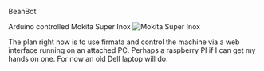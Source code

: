 BeanBot

Arduino controlled Mokita Super Inox
![Mokita Super Inox](http://chevalierforget.com/beanbot/static/img/mokita.jpg)


The plan right now is to use firmata and control the machine via a web
interface running on an attached PC. Perhaps a raspberry PI if I can get my
hands on one. For now an old Dell laptop will do.
